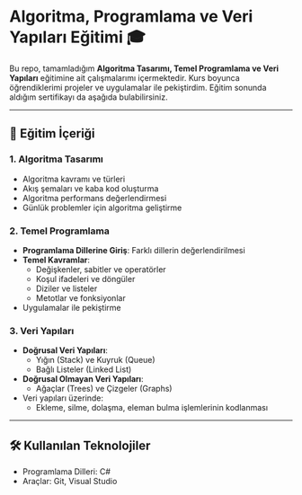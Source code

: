 # Algoritma, Programlama ve Veri Yapıları Eğitimi 🎓

Bu repo, tamamladığım **Algoritma Tasarımı, Temel Programlama ve Veri Yapıları** eğitimine ait çalışmalarımı içermektedir. Kurs boyunca öğrendiklerimi projeler ve uygulamalar ile pekiştirdim. Eğitim sonunda aldığım sertifikayı da aşağıda bulabilirsiniz.

---

## 📌 Eğitim İçeriği

### 1. Algoritma Tasarımı
- Algoritma kavramı ve türleri
- Akış şemaları ve kaba kod oluşturma
- Algoritma performans değerlendirmesi
- Günlük problemler için algoritma geliştirme

### 2. Temel Programlama
- **Programlama Dillerine Giriş**: Farklı dillerin değerlendirilmesi
- **Temel Kavramlar**:
  - Değişkenler, sabitler ve operatörler
  - Koşul ifadeleri ve döngüler
  - Diziler ve listeler
  - Metotlar ve fonksiyonlar
- Uygulamalar ile pekiştirme

### 3. Veri Yapıları
- **Doğrusal Veri Yapıları**: 
  - Yığın (Stack) ve Kuyruk (Queue)
  - Bağlı Listeler (Linked List)
- **Doğrusal Olmayan Veri Yapıları**:
  - Ağaçlar (Trees) ve Çizgeler (Graphs)
- Veri yapıları üzerinde:
  - Ekleme, silme, dolaşma, eleman bulma işlemlerinin kodlanması

---

## 🛠 Kullanılan Teknolojiler
- Programlama Dilleri: C#
- Araçlar: Git, Visual Studio
